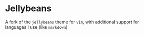 # Jellybeans

A fork of the `jellybeans` theme for `vim`, with additional support for
languages I use (like `markdown`)

